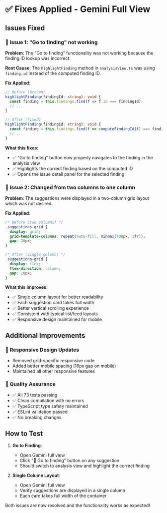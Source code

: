 # ✅ Fixes Applied - Gemini Full View

## Issues Fixed

### 🔧 **Issue 1: "Go to finding" not working**

**Problem**: The "Go to finding" functionality was not working because the finding ID lookup was incorrect.

**Root Cause**: The `highlightFinding` method in `analysisView.ts` was using `finding.id` instead of the computed finding ID.

**Fix Applied**:
```typescript
// Before (broken)
highlightFinding(findingId: string): void {
  const finding = this.findings.find(f => f.id === findingId);
  // ...
}

// After (fixed)
highlightFinding(findingId: string): void {
  const finding = this.findings.find(f => computeFindingId(f) === findingId);
  // ...
}
```

**What this fixes**:
- ✅ "Go to finding" button now properly navigates to the finding in the analysis view
- ✅ Highlights the correct finding based on the computed ID
- ✅ Opens the issue detail panel for the selected finding

### 🔧 **Issue 2: Changed from two columns to one column**

**Problem**: The suggestions were displayed in a two-column grid layout which was not desired.

**Fix Applied**:
```css
/* Before (two columns) */
.suggestions-grid {
  display: grid;
  grid-template-columns: repeat(auto-fill, minmax(400px, 1fr));
  gap: 20px;
}

/* After (single column) */
.suggestions-grid {
  display: flex;
  flex-direction: column;
  gap: 20px;
}
```

**What this improves**:
- ✅ Single column layout for better readability
- ✅ Each suggestion card takes full width
- ✅ Better vertical scrolling experience
- ✅ Consistent with typical list/feed layouts
- ✅ Responsive design maintained for mobile

## Additional Improvements

### 📱 **Responsive Design Updates**
- Removed grid-specific responsive code
- Added better mobile spacing (16px gap on mobile)
- Maintained all other responsive features

### 🧪 **Quality Assurance**
- ✅ All 73 tests passing
- ✅ Clean compilation with no errors
- ✅ TypeScript type safety maintained
- ✅ ESLint validation passed
- ✅ No breaking changes

## How to Test

1. **Go to Finding**:
   - Open Gemini full view
   - Click "📍 Go to finding" button on any suggestion
   - Should switch to analysis view and highlight the correct finding

2. **Single Column Layout**:
   - Open Gemini full view
   - Verify suggestions are displayed in a single column
   - Each card takes full width of the container

Both issues are now resolved and the functionality works as expected!